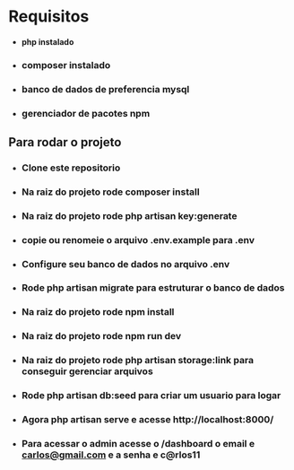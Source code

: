 # Requisitos
* #### php instalado
* ### composer instalado
* ### banco de dados de preferencia mysql
* ### gerenciador de pacotes npm

## Para rodar o projeto
* ### Clone este repositorio
* ### Na raiz do projeto rode **composer install**
* ### Na raiz do projeto rode **php artisan key:generate**
* ### copie ou renomeie o arquivo **.env.example** para **.env**
* ### Configure seu banco de dados no arquivo **.env**
* ### Rode **php artisan migrate** para estruturar o banco de dados 
* ### Na raiz do projeto rode **npm install**
* ### Na raiz do projeto rode **npm run dev**
* ### Na raiz do projeto rode **php artisan storage:link** para conseguir gerenciar arquivos
* ### Rode **php artisan db:seed** para criar um usuario para logar
* ### Agora **php artisan serve** e acesse **http://localhost:8000/**
* ### Para acessar o admin acesse o **/dashboard** o email e **carlos@gmail.com** e a senha e **c@rlos11**